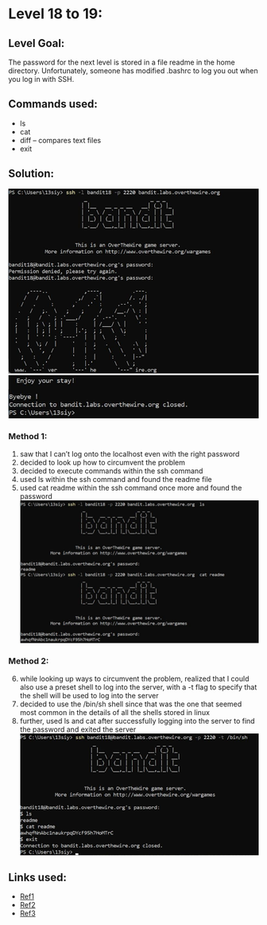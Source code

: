 # Level 18 to 19:
## Level Goal:
The password for the next level is stored in a file readme in the home directory. Unfortunately, someone has modified .bashrc to log you out when you log in with SSH.

## Commands used:
- ls
- cat
- diff – compares text files
- exit

## Solution:
![](./images/18a.jpg)
![](./images/18b.jpg)

### Method 1:
1. saw that I can’t log onto the localhost even with the right password
2. decided to look up how to circumvent the problem
3. decided to execute commands within the ssh command
4. used ls within the ssh command and found the readme file
5. used cat readme within the ssh command once more and found the password
![](./images/18c.jpg)

### Method 2:
6. while looking up ways to circumvent the problem, realized that I could also use a preset shell to log into the server, with a -t flag to specify that the shell will be used to log into the server
7. decided to use the /bin/sh shell since that was the one that seemed most common in the details of all the shells stored in linux
8. further, used ls and cat after successfully logging into the server to find the password and exited the server
![](./images/18d.jpg)

## Links used:
- [Ref1](https://www.cyberciti.biz/faq/unix-linux-execute-command-using-ssh/)
- [Ref2](https://serverfault.com/questions/162018/force-ssh-to-use-a-specific-shell)
- [Ref3](https://medium.com/@JAlblas/tryhackme-what-the-shell-walkthrough-6c0ebe8f854e)

